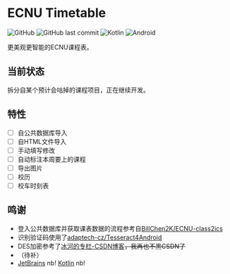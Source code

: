 # ECNU Timetable

![GitHub](https://img.shields.io/github/license/CCXXXI/ecnu-timetable)
![GitHub last commit](https://img.shields.io/github/last-commit/CCXXXI/ecnu-timetable)
![Kotlin](https://img.shields.io/badge/Kotlin-1.5.10-D022B6?logo=kotlin&logoColor=D022B6)
![Android](https://img.shields.io/badge/Android-8.0%2B-3DDC84?logo=android&logoColor=3DDC84)

更美观更智能的ECNU课程表。

## 当前状态

拆分自某个预计会咕掉的课程项目，正在继续开发。

## 特性

- [ ] 自公共数据库导入
- [ ] 自HTML文件导入
- [ ] 手动填写修改
- [ ] 自动标注本周要上的课程
- [ ] 导出图片
- [ ] 校历
- [ ] 校车时刻表

## 鸣谢

* 登入公共数据库并获取课表数据的流程参考自[BillChen2K/ECNU-class2ics](https://github.com/BillChen2K/ECNU-class2ics)
* 识别验证码使用了[adaptech-cz/Tesseract4Android](https://github.com/adaptech-cz/Tesseract4Android)
* DES加密参考了[冰河的专栏-CSDN博客](https://blog.csdn.net/l1028386804/article/details/50196061)<del>，我再也不黑CSDN了</del>
* （待补）
* [JetBrains](https://www.jetbrains.com/) nb! [Kotlin](https://kotlinlang.org/) nb!

